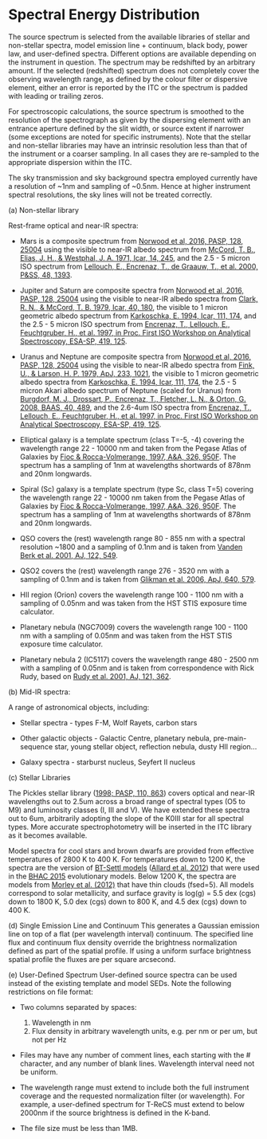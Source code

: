 # Spectral Energy Distribution

The source spectrum is selected from the available libraries of stellar and non-stellar spectra, model emission line + continuum, black body, power law, and user-defined spectra. Different options are available depending on the instrument in question. The spectrum may be redshifted by an arbitrary amount. If the selected (redshifted) spectrum does not completely cover the observing wavelength range, as defined by the colour filter or dispersive element, either an error is reported by the ITC or the spectrum is padded with leading or trailing zeros.

For spectroscopic calculations, the source spectrum is smoothed to the resolution of the spectrograph as given by the dispersing element with an entrance aperture defined by the slit width, or source extent if narrower (some exceptions are noted for specific instruments). Note that the stellar and non-stellar libraries may have an intrinsic resolution less than that of the instrument or a coarser sampling. In all cases they are re-sampled to the appropriate dispersion within the ITC.

The sky transmission and sky background spectra employed currently have a resolution of ~1nm and sampling of ~0.5nm. Hence at higher instrument spectral resolutions, the sky lines will not be treated correctly.

(a) Non-stellar library

Rest-frame optical and near-IR spectra:

- Mars is a composite spectrum from [Norwood et al, 2016, PASP, 128, 25004](https://ui.adsabs.harvard.edu/abs/2016PASP..128b5004N) using the visible to near-IR albedo spectrum from [McCord, T. B., Elias, J. H., & Westphal, J. A. 1971, Icar, 14, 245](https://ui.adsabs.harvard.edu/abs/1971Icar...14..245M), and the 2.5 - 5 micron ISO spectrum from [Lellouch, E., Encrenaz, T., de Graauw, T., et al. 2000, P&SS, 48, 1393](https://ui.adsabs.harvard.edu/abs/2000P%26SS...48.1393L).

- Jupiter and Saturn are composite spectra from [Norwood et al, 2016, PASP, 128, 25004](https://ui.adsabs.harvard.edu/abs/2016PASP..128b5004N) using the visible to near-IR albedo spectra from [Clark, R. N., & McCord, T. B. 1979, Icar, 40, 180](https://ui.adsabs.harvard.edu/abs/1979Icar...40..180C), the visible to 1 micron geometric albedo spectrum from [Karkoschka, E. 1994, Icar, 111, 174](https://ui.adsabs.harvard.edu/abs/1994Icar..111..174K), and the 2.5 - 5 micron ISO spectrum from [Encrenaz, T., Lellouch, E., Feuchtgruber, H., et al. 1997, in Proc. First ISO Workshop on Analytical Spectroscopy, ESA-SP, 419, 125](https://ui.adsabs.harvard.edu/abs/1997ESASP.419..125E).

- Uranus and Neptune are composite spectra from [Norwood et al, 2016, PASP, 128, 25004](https://ui.adsabs.harvard.edu/abs/2016PASP..128b5004N) using the visible to near-IR albedo spectra from [Fink, U., & Larson, H. P. 1979, ApJ, 233, 1021](https://ui.adsabs.harvard.edu/abs/1979ApJ...233.1021F), the visible to 1 micron geometric albedo spectra from [Karkoschka, E. 1994, Icar, 111, 174](https://ui.adsabs.harvard.edu/abs/1994Icar..111..174K/), the 2.5 - 5 micron Akari albedo spectrum of Neptune (scaled for Uranus) from [Burgdorf, M. J., Drossart, P., Encrenaz, T., Fletcher, L. N., & Orton, G. 2008, BAAS, 40, 489](https://ui.adsabs.harvard.edu/abs/2008DPS....40.5009B/), and the 2.6-4um ISO spectra from [Encrenaz, T., Lellouch, E., Feuchtgruber, H., et al. 1997, in Proc. First ISO Workshop on Analytical Spectroscopy, ESA-SP, 419, 125](https://ui.adsabs.harvard.edu/abs/1997ESASP.419..125E).

- Elliptical galaxy is a template spectrum (class T=-5, -4) covering the wavelength range 22 - 10000 nm and taken from the Pegase Atlas of Galaxies by [Fioc & Rocca-Volmerange, 1997, A&A, 326, 950F](https://ui.adsabs.harvard.edu/abs/1997A%26A...326..950F). The spectrum has a sampling of 1nm at wavelengths shortwards of 878nm and 20nm longwards.

- Spiral (Sc) galaxy is a template spectrum (type Sc, class T=5) covering the wavelength range 22 - 10000 nm taken from the Pegase Atlas of Galaxies by [Fioc & Rocca-Volmerange, 1997, A&A, 326, 950F](https://ui.adsabs.harvard.edu/abs/1997A%26A...326..950F). The spectrum has a sampling of 1nm at wavelengths shortwards of 878nm and 20nm longwards.

- QSO covers the (rest) wavelength range 80 - 855 nm with a spectral resolution ~1800 and a sampling of 0.1nm and is taken from [Vanden Berk et al. 2001, AJ, 122, 549](https://ui.adsabs.harvard.edu/abs/2001AJ....122..549V).

- QSO2 covers the (rest) wavelength range 276 - 3520 nm with a sampling of 0.1nm and is taken from [Glikman et al. 2006, ApJ, 640, 579](https://ui.adsabs.harvard.edu/abs/2006ApJ...640..579G).

- HII region (Orion) covers the wavelength range 100 - 1100 nm with a sampling of 0.05nm and was taken from the HST STIS exposure time calculator.

- Planetary nebula (NGC7009) covers the wavelength range 100 - 1100 nm with a sampling of 0.05nm and was taken from the HST STIS exposure time calculator.

- Planetary nebula 2 (IC5117) covers the wavelength range 480 - 2500 nm with a sampling of 0.05nm and is taken from correspondence with Rick Rudy, based on [Rudy et al. 2001, AJ, 121, 362](https://ui.adsabs.harvard.edu/abs/2001AJ....121..362R%2F).

(b) Mid-IR spectra:

A range of astronomical objects, including:

- Stellar spectra - types F-M, Wolf Rayets, carbon stars

- Other galactic objects - Galactic Centre, planetary nebula, pre-main-sequence star, young stellar object, reflection nebula, dusty HII region...

- Galaxy spectra - starburst nucleus, Seyfert II nucleus

(c) Stellar Libraries

The Pickles stellar library ([1998; PASP, 110, 863](https://ui.adsabs.harvard.edu/abs/1998PASP..110..863P)) covers optical and near-IR wavelengths out to 2.5um across a broad range of spectral types (O5 to M9) and luminosity classes (I, III and V). We have extended these spectra out to 6um, arbitrarily adopting the slope of the K0III star for all spectral types. More accurate spectrophotometry will be inserted in the ITC library as it becomes available.

Model spectra for cool stars and brown dwarfs are provided from effective temperatures of 2800 K to 400 K. For temperatures down to 1200 K, the spectra are the version of [BT-Settl models](https://phoenix.ens-lyon.fr/Grids/BT-Settl/CIFIST2011_2015/) ([Allard et al. 2012](https://ui.adsabs.harvard.edu/abs/2012RSPTA.370.2765A/)) that were used in the [BHAC 2015](https://ui.adsabs.harvard.edu/abs/2015A%26A...577A..42B) evolutionary models. Below 1200 K, the spectra are models from [Morley et al. (2012)](https://ui.adsabs.harvard.edu/abs/2012ApJ...756..172M) that have thin clouds (fsed=5). All models correspond to solar metallicity, and surface gravity is log(g) = 5.5 dex (cgs) down to 1800 K, 5.0 dex (cgs) down to 800 K, and 4.5 dex (cgs) down to 400 K.

(d) Single Emission Line and Continuum
This generates a Gaussian emission line on top of a flat (per wavelength interval) continuum. The specified line flux and continuum flux density override the brightness normalization defined as part of the spatial profile. If using a uniform surface brightness spatial profile the fluxes are per square arcsecond.

(e) User-Defined Spectrum
User-defined source spectra can be used instead of the existing template and model SEDs. Note the following restrictions on file format:

- Two columns separated by spaces:
  1. Wavelength in nm
  2. Flux density in arbitrary wavelength units, e.g. per nm or per um, but not per Hz

- Files may have any number of comment lines, each starting with the # character, and any number of blank lines.
Wavelength interval need not be uniform.

- The wavelength range must extend to include both the full instrument coverage and the requested normalization filter (or wavelength). For example, a user-defined spectrum for T-ReCS must extend to below 2000nm if the source brightness is defined in the K-band.

- The file size must be less than 1MB.
